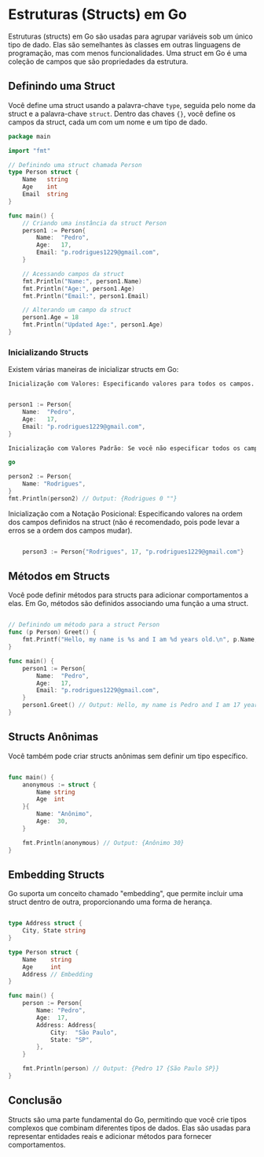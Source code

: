 # Estruturas (Structs) em Go

Estruturas (structs) em Go são usadas para agrupar variáveis sob um único tipo de dado. Elas são semelhantes às classes em outras linguagens de programação, mas com menos funcionalidades. Uma struct em Go é uma coleção de campos que são propriedades da estrutura.

## Definindo uma Struct

Você define uma struct usando a palavra-chave `type`, seguida pelo nome da struct e a palavra-chave `struct`. Dentro das chaves `{}`, você define os campos da struct, cada um com um nome e um tipo de dado.

```go
package main

import "fmt"

// Definindo uma struct chamada Person
type Person struct {
    Name   string
    Age    int
    Email  string
}

func main() {
    // Criando uma instância da struct Person
    person1 := Person{
        Name:  "Pedro",
        Age:   17,
        Email: "p.rodrigues1229@gmail.com",
    }

    // Acessando campos da struct
    fmt.Println("Name:", person1.Name)
    fmt.Println("Age:", person1.Age)
    fmt.Println("Email:", person1.Email)

    // Alterando um campo da struct
    person1.Age = 18
    fmt.Println("Updated Age:", person1.Age)
}
```
### Inicializando Structs

Existem várias maneiras de inicializar structs em Go:

    Inicialização com Valores: Especificando valores para todos os campos.

```go

person1 := Person{
    Name:  "Pedro",
    Age:   17,
    Email: "p.rodrigues1229@gmail.com",
}

Inicialização com Valores Padrão: Se você não especificar todos os campos, os não especificados serão inicializados com valores padrão (zero values).

go

person2 := Person{
    Name: "Rodrigues",
}
fmt.Println(person2) // Output: {Rodrigues 0 ""}
```

Inicialização com a Notação Posicional: Especificando valores na ordem dos campos definidos na struct (não é recomendado, pois pode levar a erros se a ordem dos campos mudar).

```go

    person3 := Person{"Rodrigues", 17, "p.rodrigues1229@gmail.com"}
```

## Métodos em Structs

Você pode definir métodos para structs para adicionar comportamentos a elas. Em Go, métodos são definidos associando uma função a uma struct.

```go

// Definindo um método para a struct Person
func (p Person) Greet() {
    fmt.Printf("Hello, my name is %s and I am %d years old.\n", p.Name, p.Age)
}

func main() {
    person1 := Person{
        Name:  "Pedro",
        Age:   17,
        Email: "p.rodrigues1229@gmail.com",
    }
    person1.Greet() // Output: Hello, my name is Pedro and I am 17 years old.
}
```

## Structs Anônimas

Você também pode criar structs anônimas sem definir um tipo específico.

```go

func main() {
    anonymous := struct {
        Name string
        Age  int
    }{
        Name: "Anônimo",
        Age:  30,
    }

    fmt.Println(anonymous) // Output: {Anônimo 30}
}
```

## Embedding Structs

Go suporta um conceito chamado "embedding", que permite incluir uma struct dentro de outra, proporcionando uma forma de herança.

```go

type Address struct {
    City, State string
}

type Person struct {
    Name    string
    Age     int
    Address // Embedding
}

func main() {
    person := Person{
        Name: "Pedro",
        Age:  17,
        Address: Address{
            City:  "São Paulo",
            State: "SP",
        },
    }

    fmt.Println(person) // Output: {Pedro 17 {São Paulo SP}}
}
```

## Conclusão

Structs são uma parte fundamental do Go, permitindo que você crie tipos complexos que combinam diferentes tipos de dados. Elas são usadas para representar entidades reais e adicionar métodos para fornecer comportamentos.
